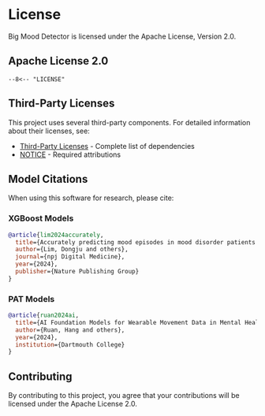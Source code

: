 # License

Big Mood Detector is licensed under the Apache License, Version 2.0.

## Apache License 2.0

```text
--8<-- "LICENSE"
```

## Third-Party Licenses

This project uses several third-party components. For detailed information about their licenses, see:

- [Third-Party Licenses](https://github.com/yourusername/big-mood-detector/tree/main/LICENSES) - Complete list of dependencies
- [NOTICE](https://github.com/yourusername/big-mood-detector/blob/main/NOTICE) - Required attributions

## Model Citations

When using this software for research, please cite:

### XGBoost Models
```bibtex
@article{lim2024accurately,
  title={Accurately predicting mood episodes in mood disorder patients using wearable sleep and circadian rhythm features},
  author={Lim, Dongju and others},
  journal={npj Digital Medicine},
  year={2024},
  publisher={Nature Publishing Group}
}
```

### PAT Models
```bibtex
@article{ruan2024ai,
  title={AI Foundation Models for Wearable Movement Data in Mental Health Research},
  author={Ruan, Hang and others},
  year={2024},
  institution={Dartmouth College}
}
```

## Contributing

By contributing to this project, you agree that your contributions will be licensed under the Apache License 2.0.